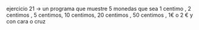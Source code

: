 ejercicio 21 -> un programa que muestre 5 monedas que sea 1 centimo , 2 centimos , 5 centimos, 10 centimos, 20 centimos , 50 centimos , 1€ o 2 € y con cara o cruz